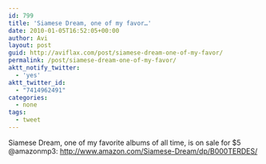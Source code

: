 ```yaml
---
id: 799
title: 'Siamese Dream, one of my favor…'
date: 2010-01-05T16:52:05+00:00
author: Avi
layout: post
guid: http://aviflax.com/post/siamese-dream-one-of-my-favor/
permalink: /post/siamese-dream-one-of-my-favor/
aktt_notify_twitter:
  - 'yes'
aktt_twitter_id:
  - "7414962491"
categories:
  - none
tags:
  - tweet
---
```

Siamese Dream, one of my favorite albums of all time, is on sale for $5 @amazonmp3: <a href="http://www.amazon.com/Siamese-Dream/dp/B000TERDES/" rel="nofollow">http://www.amazon.com/Siamese-Dream/dp/B000TERDES/</a>